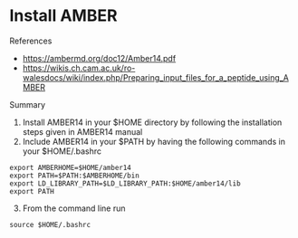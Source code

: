 # Install AMBER                                                               

References
- https://ambermd.org/doc12/Amber14.pdf
- https://wikis.ch.cam.ac.uk/ro-walesdocs/wiki/index.php/Preparing_input_files_for_a_peptide_using_AMBER

Summary
1. Install AMBER14 in your $HOME directory by following the installation steps given in AMBER14 manual
2. Include AMBER14 in your $PATH by having the following commands in your $HOME/.bashrc
```
export AMBERHOME=$HOME/amber14
export PATH=$PATH:$AMBERHOME/bin
export LD_LIBRARY_PATH=$LD_LIBRARY_PATH:$HOME/amber14/lib
export PATH
```
3. From the command line run
```
source $HOME/.bashrc
```
